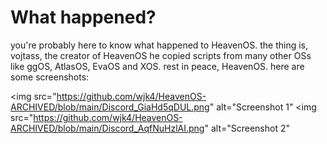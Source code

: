 # **What happened?**

you're probably here to know what happened to HeavenOS. the thing is, vojtass, the creator of HeavenOS he copied scripts from many other OSs like ggOS, AtlasOS, EvaOS and XOS. rest in peace, HeavenOS. here are some screenshots:

<img src="https://github.com/wjk4/HeavenOS-ARCHIVED/blob/main/Discord_GiaHd5qDUL.png" alt="Screenshot 1"</img>
<img src="https://github.com/wjk4/HeavenOS-ARCHIVED/blob/main/Discord_AqfNuHzlAI.png" alt="Screenshot 2"</img>
